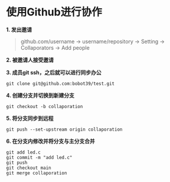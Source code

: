 # 使用Github进行协作

**1. 发出邀请**

   >github.com/username -> username/repository -> Setting -> Collaporators ->  Add people

**2. 被邀请人接受邀请**

**3. 成员git ssh，之后就可以进行同步办公**

   `git clone git@github.com:bobot39/test.git`

**4. 创建分支并切换到新建分支**

   `git checkout -b collaporation`

**5. 将分支同步到远程**

   `git push --set-upstream origin collaporation`

**6. 在分支内修改并将分支与主分支合并**
```vi led.c  
git add led.c  
git commit -m "add led.c"  
git push  
git checkout main
git merge collaporation
